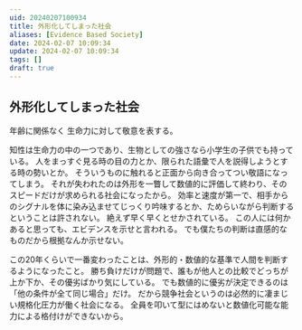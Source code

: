 ```yaml
---
uid: 20240207100934
title: 外形化してしまった社会
aliases: [Evidence Based Society]
date: 2024-02-07 10:09:34
update: 2024-02-07 10:09:34
tags: []
draft: true
---
```


## 外形化してしまった社会

年齢に関係なく 生命力に対して敬意を表する。

知性は生命力の中の一つであり、生物としての強さなら小学生の子供でも持っている。
人をまっすぐ見る時の目の力とか、限られた語彙で人を説得しようとする時の勢いとか。
そういうものに触れると正面から向き合ってつい敬語になってしまう。
それが失われたのは外形を一瞥して数値的に評価して終わり、そのスピードだけが求められる社会になったから。
効率と速度が第一で、相手からのシグナルを体に染み込ませてじっくり吟味するとか、ためらいながら判断するということは許されない。
絶えず早く早くとせかされている。
この人には何かあると思っても、エビデンスを示せと言われる。
でも僕たちの判断は直感的なものだから根拠なんか示せない。

この20年くらいで一番変わったことは、外形的・数値的な基準で人間を判断するようになったこと。
勝ち負けだけが問題で、誰もが他人との比較でどっちが上か下か、その優劣ばかり気にしている。
でも数値的に優劣が決定できるのは「他の条件が全て同じ場合」だけ。
だから競争社会というのは必然的に凄まじい規格化圧力が働く社会になる。
全員を叩いて型にはめないと数値化可能な能力による格付けができないから。

[^hyoukatozouyo]: https://www.notion.so/26fd802fb7e64609b3d8511378f44434/ 評価と贈与の経済学, p220, 内田 樹,岡田 斗司夫, 徳間書店, 2015/03/06
